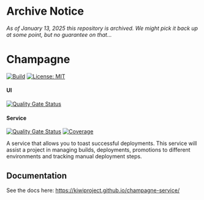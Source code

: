 # Archive Notice

_As of January 13, 2025 this repository is archived. We might pick it back up at some point, but no guarantee on that..._

# Champagne
[![Build](https://github.com/kiwiproject/champagne-service/workflows/build/badge.svg)](https://github.com/kiwiproject/champagne-service/actions?query=workflow%3Abuild)
[![License: MIT](https://img.shields.io/badge/License-MIT-blue.svg)](https://opensource.org/licenses/MIT)

#### UI
[![Quality Gate Status](https://sonarcloud.io/api/project_badges/measure?project=kiwiproject_champagne-ui&metric=alert_status)](https://sonarcloud.io/summary/new_code?id=kiwiproject_champagne-ui)

#### Service
[![Quality Gate Status](https://sonarcloud.io/api/project_badges/measure?project=kiwiproject_champagne-service&metric=alert_status)](https://sonarcloud.io/summary/new_code?id=kiwiproject_champagne-service)
[![Coverage](https://sonarcloud.io/api/project_badges/measure?project=kiwiproject_champagne-service&metric=coverage)](https://sonarcloud.io/summary/new_code?id=kiwiproject_champagne-service)

A service that allows you to toast successful deployments. This service will assist a project in managing builds,
deployments, promotions to different environments and tracking manual deployment steps.

## Documentation
See the docs here: https://kiwiproject.github.io/champagne-service/
